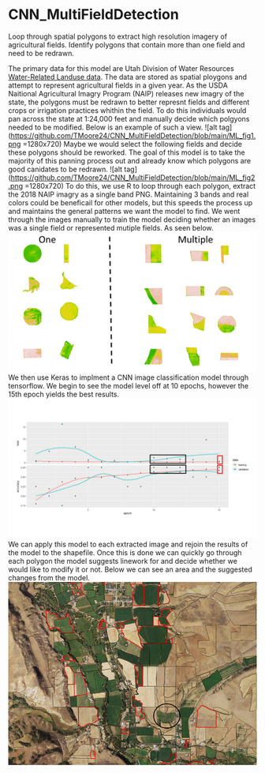 # CNN_MultiFieldDetection
Loop through spatial polygons to extract high resolution imagery of agricultural fields. Identify polygons that contain more than one field and need to be redrawn. 

The primary data for this model are Utah Division of Water Resources <a href='https://dwre-utahdnr.opendata.arcgis.com/pages/wrlu'>Water-Related Landuse data</a>. The data are stored as spatial ploygons and attempt to represent agricultural fields in a given year. As the USDA Naitional Agricultural Imagry Program (NAIP) releases new imagry of the state, the polygons must be redrawn to better represnt fields and different crops or irrigation practices whithin the field. To do this individuals would pan across the state at 1:24,000 feet and manually decide which polgyons needed to be modified. Below is an example of such a view.
![alt tag](https://github.com/TMoore24/CNN_MultiFieldDetection/blob/main/ML_fig1.png =1280x720)
Maybe we would select the following fields and decide these polygons should be reworked. The goal of this model is to take the majority of this panning process out and already know which polygons are good canidates to be redrawn.
![alt tag](https://github.com/TMoore24/CNN_MultiFieldDetection/blob/main/ML_fig2.png =1280x720)
To do this, we use R to loop through each polygon, extract the 2018 NAIP imagry as a single band PNG. Maintaining 3 bands and real colors could be beneficail for other models, but this speeds the process up and maintains the general patterns we want the model to find. We went through the images manually to train the model deciding whether an images was a single field or represented mutiple fields. As seen below.
![alt tag](https://github.com/TMoore24/CNN_MultiFieldDetection/blob/main/ML_fig3.png)
We then use Keras to implment a CNN image classification model through tensorflow. We begin to see the model level off at 10 epochs, however the 15th epoch yields the best results.
![alt tag](https://github.com/TMoore24/CNN_MultiFieldDetection/blob/main/ML_fig4.png)
We can apply this model to each extracted image and rejoin the results of the model to the shapefile. Once this is done we can quickly go through each polygon the model suggests linework for and decide whether we would like to modify it or not. Below we can see an area and the suggested changes from the model. 
![alt tag](https://github.com/TMoore24/CNN_MultiFieldDetection/blob/main/ML_fig5.png)
